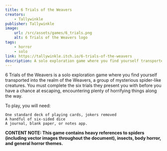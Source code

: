 ```yaml
---
title: 6 Trials of the Weavers
creators: 
    - Tallywinkle
publisher: Tallywinkle
image:
    url: /src/assets/games/6_trials.png
    alt: 6 Trials of the Weavers logo
tags:
    - horror
    - solo
link: https://tallywinkle.itch.io/6-trials-of-the-weavers
description: A solo exploration game where you find yourself transported into the realm of the Weavers, a group of mysterious spider-like creatures.
---
```


6 Trials of the Weavers is a solo exploration game where you find yourself transported into the realm of the Weavers, a group of mysterious spider-like creatures. You must complete the six trials they present you with before you have a chance at escaping, encountering plenty of horrifying things along the way.

To play, you will need:

    One standard deck of playing cards, jokers removed
    A handful of six-sided dice
    A journal, blank paper, or notes app. 

**CONTENT NOTE: This game contains heavy references to spiders (including vector images throughout the document), insects, body horror, and general horror themes.**